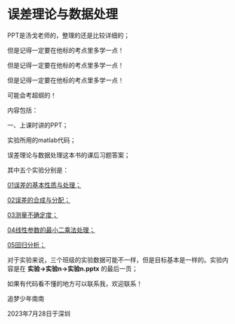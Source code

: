 # 误差理论与数据处理
PPT是汤戈老师的，整理的还是比较详细的；

但是记得一定要在他标的考点里多学一点！

但是记得一定要在他标的考点里多学一点！

但是记得一定要在他标的考点里多学一点！

可能会考超纲的！

内容包括：

一、上课时讲的PPT；

实验所用的matlab代码；

误差理论与数据处理这本书的课后习题答案；

其中五个实验分别是：

<u>01误差的基本性质与处理；</u>

<u>02误差的合成与分配；</u>

<u>03测量不确定度；</u>

<u>04线性参数的最小二乘法处理；</u>

<u>05回归分析；</u>

对于实验来说，三个班级的实验数据可能不一样，但是目标基本是一样的。实验内容是在 **实验->实验n->实验n.pptx**  的最后一页；

如果有代码看不懂的地方可以联系我，欢迎联系！

追梦少年南南

2023年7月28日于深圳